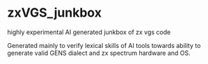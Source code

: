 # zxVGS_junkbox
highly experimental AI generated junkbox of zx vgs code


Generated mainly to verify lexical skills of AI tools towards ability to generate valid GENS dialect and zx spectrum hardware and OS. 

